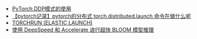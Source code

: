 

- [PyTorch DDP模式的使用](https://blog.csdn.net/laizi_laizi/article/details/115299263)
- [【pytorch记录】pytorch的分布式 torch.distributed.launch 命令在做什么呢](https://blog.csdn.net/magic_ll/article/details/122359490)
- [TORCHRUN (ELASTIC LAUNCH)](https://pytorch.org/docs/stable/elastic/run.html#launcher-api)
- [使用 DeepSpeed 和 Accelerate 进行超快 BLOOM 模型推理](https://zhuanlan.zhihu.com/p/602142554)